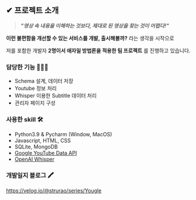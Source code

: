 ## ✔ 프로젝트 소개

>_**"영상 속 내용을 이해하는 것보다, 제대로 된 영상을 찾는 것이 어렵다!"**_

**이런 불편함을 개선할 수 있는 서비스를 개발, 출시해볼까?** 라는 생각을 시작으로

저를 포함한 개발자 **2명이서 애자일 방법론을 적용한 팀 프로젝트** 를 진행하고 있습니다.

### 담당한 기능 👩🏻‍💻
- Schema 설계, 데이터 저장
- Youtube 정보 처리 
- Whisper 이용한 Subtitle 데이터 처리 
- 관리자 페이지 구성 

### 사용한 skill 🛠️
- Python3.9 & Pycharm (Window, MacOS)
- Javascript, HTML, CSS
- SQLite, MongoDB
- [Google YouTube Data API](https://developers.google.com/youtube/v3)
- [OpenAI Whisper](https://github.com/openai/whisper)

### 개발일지 블로그 🖍
https://velog.io/@strurao/series/Yougle 
